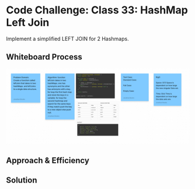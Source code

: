 # Code Challenge: Class 33: HashMap Left Join
<!-- Description of the challenge -->
Implement a simplified LEFT JOIN for 2 Hashmaps.

## Whiteboard Process
<!-- Embedded whiteboard image -->
![WhiteBoard](./whiteBoard.png)

## Approach & Efficiency
<!-- What approach did you take? Why? What is the Big O space/time for this approach? -->

## Solution
<!-- Show how to run your code, and examples of it in action -->
